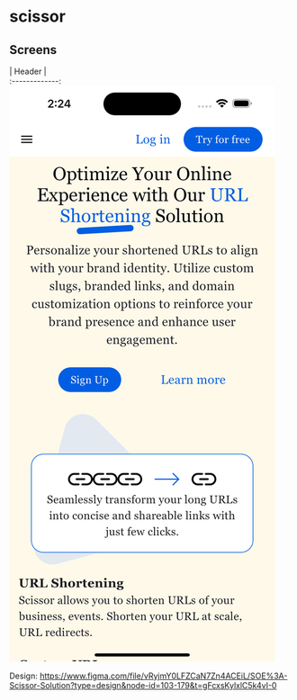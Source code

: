 # scissor
## Screens
  | Header |    
:-------------:
![](./readme_files/header.png) 

Design: https://www.figma.com/file/vRyjmY0LFZCaN7Zn4ACEiL/SOE%3A-Scissor-Solution?type=design&node-id=103-179&t=gFcxsKylxlC5k4vI-0
